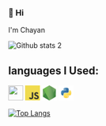 ### 👋 Hi  
I'm Chayan

![Github stats 2](https://github-readme-stats.vercel.app/api?username=apu-hub&show_icons=true&theme=radical)


**languages I Used**:
----------------------------
<img src="https://user-images.githubusercontent.com/74713937/110069833-bd9b5f80-7d89-11eb-9982-e008f629d27c.png" width="30px" height="30px"> <img src="https://raw.githubusercontent.com/github/explore/80688e429a7d4ef2fca1e82350fe8e3517d3494d/topics/javascript/javascript.png" width="30px" height="30px"> <img src="https://raw.githubusercontent.com/github/explore/80688e429a7d4ef2fca1e82350fe8e3517d3494d/topics/nodejs/nodejs.png" width="30px" height="30px"> <img src="https://raw.githubusercontent.com/github/explore/ccc16358ac4530c6a69b1b80c7223cd2744dea83/topics/python/python.png" width="30px" height="30px"> 

[![Top Langs](https://github-readme-stats.vercel.app/api/top-langs/?username=apu-hub&layout=compact)](https://github.com/anuraghazra/github-readme-stats)
